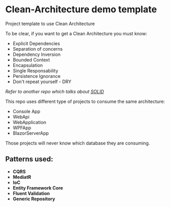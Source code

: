 # Clean-Architecture demo template
Project template to use Clean Architecture

To be clear, if you want to get a Clean Architecture you must know:
- Explicit Dependencies
- Separation of concerns
- Dependency Inversion
- Bounded Context
- Encapsulation
- Single Responsability
- Persistence Ignorance
- Don't repeat yourself - DRY

*Refer to another repo which talks about [SOLID](https://github.com/kenllyacosta/solid)*

This repo uses different type of projects to consume the same architecture:

- Console App
- WebApi
- WebApplication
- WPFApp
- BlazorServerApp

Those projects will never know which database they are consuming. 

## Patterns used:

- **CQRS**
- **MediatR**
- **IoC**
- **Entity Framework Core**
- **Fluent Validation**
- **Generic Repository**
